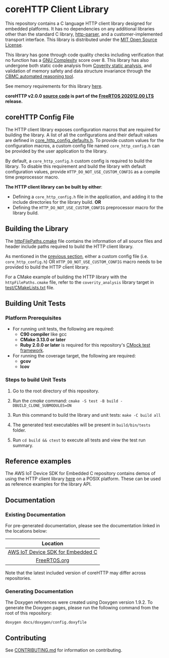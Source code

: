 # coreHTTP Client Library

This repository contains a C language HTTP client library designed for embedded
platforms. It has no dependencies on any additional libraries other than the
standard C library, [http-parser](https://github.com/nodejs/http-parser), and
a customer-implemented transport interface. This library is distributed under
the [MIT Open Source License](LICENSE).

This library has gone through code quality checks including verification that no
function has a [GNU Complexity](https://www.gnu.org/software/complexity/manual/complexity.html)
score over 8. This library has also undergone both static code analysis from
[Coverity static analysis](https://scan.coverity.com/), and validation of memory
safety and data structure invariance through the
[CBMC automated reasoning tool](https://www.cprover.org/cbmc/).

See memory requirements for this library [here](./docs/doxygen/include/size_table.md).

**coreHTTP v2.0.0 [source code](https://github.com/FreeRTOS/coreHTTP/tree/v2.0.0/source) is part of the [FreeRTOS 202012.00 LTS](https://github.com/FreeRTOS/FreeRTOS-LTS/tree/202012.00-LTS) release.**

## coreHTTP Config File

The HTTP client library exposes configuration macros that are required for
building the library. A list of all the configurations and their default values
are defined in [core_http_config_defaults.h](source/include/core_http_config_defaults.h).
To provide custom values for the configuration macros, a custom config file
named `core_http_config.h` can be provided by the user application to the library.

By default, a `core_http_config.h` custom config is required to build the
library. To disable this requirement and build the library with default
configuration values, provide `HTTP_DO_NOT_USE_CUSTOM_CONFIG` as a compile time
preprocessor macro.

**The HTTP client library can be built by either**:
* Defining a `core_http_config.h` file in the application, and adding it to the
include directories for the library build.
**OR**
* Defining the `HTTP_DO_NOT_USE_CUSTOM_CONFIG` preprocessor macro for the
library build.

## Building the Library

The [httpFilePaths.cmake](httpFilePaths.cmake) file contains the information of
all source files and header include paths required to build the HTTP client
library.

As mentioned in the [previous section](#coreHTTP-Config-File), either a custom
config file (i.e. `core_http_config.h`) OR `HTTP_DO_NOT_USE_CUSTOM_CONFIG` macro
needs to be provided to build the HTTP client library.

For a CMake example of building the HTTP library with the `httpFilePaths.cmake`
file, refer to the `coverity_analysis` library target in
[test/CMakeLists.txt](test/CMakeLists.txt) file.

## Building Unit Tests

### Platform Prerequisites

- For running unit tests, the following are required:
    - **C90 compiler** like gcc
    - **CMake 3.13.0 or later**
    - **Ruby 2.0.0 or later** is required for this repository's
      [CMock test framework](https://github.com/ThrowTheSwitch/CMock).
- For running the coverage target, the following are required:
    - **gcov**
    - **lcov**

### Steps to build **Unit Tests**

1. Go to the root directory of this repository.

1. Run the *cmake* command: `cmake -S test -B build -DBUILD_CLONE_SUBMODULES=ON `

1. Run this command to build the library and unit tests: `make -C build all`

1. The generated test executables will be present in `build/bin/tests` folder.

1. Run `cd build && ctest` to execute all tests and view the test run summary.

## Reference examples

The AWS IoT Device SDK for Embedded C repository contains demos of using the HTTP client
library [here](https://github.com/aws/aws-iot-device-sdk-embedded-C/tree/main/demos/http)
on a POSIX platform. These can be used as reference examples for the library API.

## Documentation

### Existing Documentation
For pre-generated documentation, please see the documentation linked in the locations below:

| Location |
| :-: |
| [AWS IoT Device SDK for Embedded C](https://github.com/aws/aws-iot-device-sdk-embedded-C#releases-and-documentation) |
| [FreeRTOS.org](https://freertos.org/Documentation/api-ref/coreHTTP/docs/doxygen/output/html/index.html) |

Note that the latest included version of coreHTTP may differ across repositories.

### Generating Documentation
The Doxygen references were created using Doxygen version 1.9.2. To generate the
Doxygen pages, please run the following command from the root of this repository:

```shell
doxygen docs/doxygen/config.doxyfile
```

## Contributing

See [CONTRIBUTING.md](./.github/CONTRIBUTING.md) for information on contributing.
